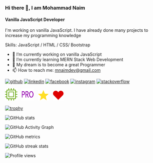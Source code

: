 ### Hi there 👋,  I am Mohammad Naim
#### Vanilla JavaScript Developer
I'm working on vanilla JavaScript. I have already done many projects to increase my programming knowledge

Skills: JavaScript / HTML / CSS/ Bootstrap

- 🔭 I’m currently working on vanilla JavaScript
- 🌱 I’m currently learning MERN Stack Web Development 
- 💬 My dream is to become a great Programmer
- 📫 How to reach me: mnaimdev@gmail.com 


[<img src='https://cdn.jsdelivr.net/npm/simple-icons@3.0.1/icons/github.svg' alt='github' height='40'>](https://github.com/MohammadNaimKhan24)  [<img src='https://cdn.jsdelivr.net/npm/simple-icons@3.0.1/icons/linkedin.svg' alt='linkedin' height='40'>](https://www.linkedin.com/in/https://www.linkedin.com/in/mohammad-naim-5644691a2//)  [<img src='https://cdn.jsdelivr.net/npm/simple-icons@3.0.1/icons/facebook.svg' alt='facebook' height='40'>](https://www.facebook.com/https://www.facebook.com/mohammad.naimkhan.1800/)  [<img src='https://cdn.jsdelivr.net/npm/simple-icons@3.0.1/icons/instagram.svg' alt='instagram' height='40'>](https://www.instagram.com/https://www.instagram.com/mohammadnaimkhan66//)  [<img src='https://cdn.jsdelivr.net/npm/simple-icons@3.0.1/icons/stackoverflow.svg' alt='stackoverflow' height='40'>](https://stackoverflow.com/users/https://stackoverflow.com/users/12552339/mohammad-naim)  

<a href='https://docs.github.com/en/developers'><img src='https://raw.githubusercontent.com/acervenky/animated-github-badges/master/assets/devbadge.gif' width='40' height='40'></a> <a href='https://github.com/pricing'><img src='https://raw.githubusercontent.com/acervenky/animated-github-badges/master/assets/pro.gif' width='40' height='40'></a> <a href='https://stars.github.com/'><img src='https://raw.githubusercontent.com/acervenky/animated-github-badges/master/assets/starbadge.gif' width='35' height='35'></a> <a href='https://docs.github.com/en/github/supporting-the-open-source-community-with-github-sponsors'><img src='https://raw.githubusercontent.com/acervenky/animated-github-badges/master/assets/sponsorbadge.gif' width='35' height='35'></a> 

[![trophy](https://github-profile-trophy.vercel.app/?username=MohammadNaimKhan24)](https://github.com/ryo-ma/github-profile-trophy)

![GitHub stats](https://github-readme-stats.vercel.app/api?username=MohammadNaimKhan24&show_icons=true)  

![GitHub Activity Graph](https://activity-graph.herokuapp.com/graph?username=MohammadNaimKhan24)  

![GitHub metrics](https://metrics.lecoq.io/MohammadNaimKhan24)  

![GitHub streak stats](https://github-readme-streak-stats.herokuapp.com/?user=MohammadNaimKhan24)  

![Profile views](https://gpvc.arturio.dev/MohammadNaimKhan24)  

